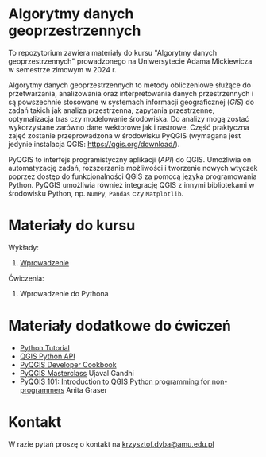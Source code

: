 # Algorytmy danych geoprzestrzennych
To repozytorium zawiera materiały do kursu "Algorytmy danych geoprzestrzennych" prowadzonego
na Uniwersytecie Adama Mickiewicza w semestrze zimowym w 2024 r.

Algorytmy danych geoprzestrzennych to metody obliczeniowe służące do przetwarzania,
analizowania oraz interpretowania danych przestrzennych i są powszechnie stosowane w
systemach informacji geograficznej (*GIS*) do zadań takich jak analiza przestrzenna,
zapytania przestrzenne, optymalizacja tras czy modelowanie środowiska. Do analizy mogą
zostać wykorzystane zarówno dane wektorowe jak i rastrowe. Część praktyczna zajęć zostanie
przeprowadzona w środowisku PyQGIS (wymagana jest jedynie instalacja QGIS: https://qgis.org/download/).

PyQGIS to interfejs programistyczny aplikacji (*API*) do QGIS. Umożliwia on automatyzację
zadań, rozszerzanie możliwości i tworzenie nowych wtyczek poprzez dostęp do funkcjonalności
QGIS za pomocą języka programowania Python. PyQGIS umożliwia również integrację QGIS z
innymi bibliotekami w środowisku Python, np. `NumPy`, `Pandas` czy `Matplotlib`.

# Materiały do kursu

Wykłady:

1. [Wprowadzenie](https://kadyb.github.io/adg2024/wyklady/01_Wprowadzenie.html)

Ćwiczenia:

1. Wprowadzenie do Pythona

# Materiały dodatkowe do ćwiczeń

- [Python Tutorial](https://docs.python.org/3/tutorial/)
- [QGIS Python API](https://qgis.org/pyqgis/3.34/)
- [PyQGIS Developer Cookbook](https://docs.qgis.org/3.34/en/docs/pyqgis_developer_cookbook/)
- [PyQGIS Masterclass](https://courses.spatialthoughts.com/pyqgis-masterclass.html) Ujaval Gandhi 
- [PyQGIS 101: Introduction to QGIS Python programming for non-programmers](https://anitagraser.com/pyqgis-101-introduction-to-qgis-python-programming-for-non-programmers/) Anita Graser

# Kontakt 

W razie pytań proszę o kontakt na krzysztof.dyba@amu.edu.pl
